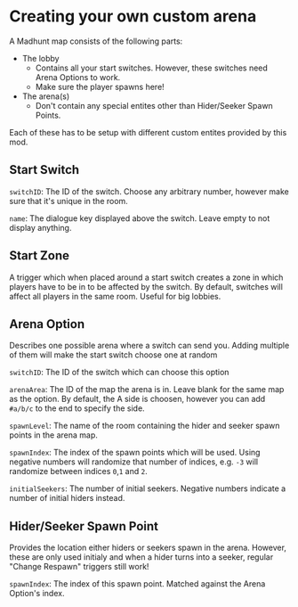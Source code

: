 # Creating your own custom arena
A Madhunt map consists of the following parts:
* The lobby
  * Contains all your start switches. However, these switches need Arena Options to work.
  * Make sure the player spawns here!
* The arena(s)
  * Don't contain any special entites other than Hider/Seeker Spawn Points.

Each of these has to be setup with different custom entites provided by this mod.

## Start Switch
`switchID`: The ID of the switch. Choose any arbitrary number, however make sure that it's unique in the room.

`name`: The dialogue key displayed above the switch. Leave empty to not display anything.

## Start Zone
A trigger which when placed around a start switch creates a zone in which players have to be in to be affected by the switch. By default, switches will affect all players in the same room. Useful for big lobbies.

## Arena Option
Describes one possible arena where a switch can send you. Adding multiple of them will make the start switch choose one at random

`switchID`: The ID of the switch which can choose this option

`arenaArea`: The ID of the map the arena is in. Leave blank for the same map as the option. By default, the A side is choosen, however you can add `#a/b/c` to the end to specify the side.

`spawnLevel`: The name of the room containing the hider and seeker spawn points in the arena map.

`spawnIndex`: The index of the spawn points which will be used. Using negative numbers will randomize that number of indices, e.g. `-3` will randomize between indices `0`,`1` and `2`.

`initialSeekers`: The number of initial seekers. Negative numbers indicate a number of initial hiders instead.

## Hider/Seeker Spawn Point
Provides the location either hiders or seekers spawn in the arena. However, these are only used initialy and when a hider turns into a seeker, regular "Change Respawn" triggers still work!

`spawnIndex`: The index of this spawn point. Matched against the Arena Option's index.
